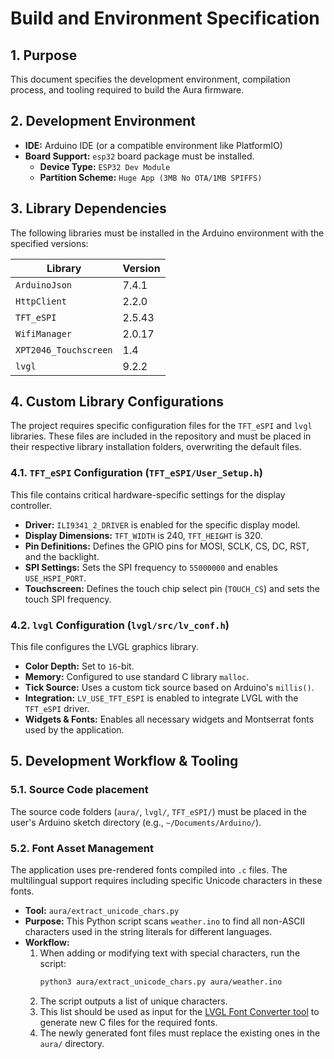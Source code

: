 # Build and Environment Specification

## 1. Purpose

This document specifies the development environment, compilation process, and tooling required to build the Aura firmware.

## 2. Development Environment

-   **IDE:** Arduino IDE (or a compatible environment like PlatformIO)
-   **Board Support:** `esp32` board package must be installed.
    -   **Device Type:** `ESP32 Dev Module`
    -   **Partition Scheme:** `Huge App (3MB No OTA/1MB SPIFFS)`

## 3. Library Dependencies

The following libraries must be installed in the Arduino environment with the specified versions:

| Library               | Version      |
| --------------------- | ------------ |
| `ArduinoJson`         | 7.4.1        |
| `HttpClient`          | 2.2.0        |
| `TFT_eSPI`            | 2.5.43       |
| `WifiManager`         | 2.0.17       |
| `XPT2046_Touchscreen` | 1.4          |
| `lvgl`                | 9.2.2        |

## 4. Custom Library Configurations

The project requires specific configuration files for the `TFT_eSPI` and `lvgl` libraries. These files are included in the repository and must be placed in their respective library installation folders, overwriting the default files.

### 4.1. `TFT_eSPI` Configuration (`TFT_eSPI/User_Setup.h`)

This file contains critical hardware-specific settings for the display controller.

-   **Driver:** `ILI9341_2_DRIVER` is enabled for the specific display model.
-   **Display Dimensions:** `TFT_WIDTH` is 240, `TFT_HEIGHT` is 320.
-   **Pin Definitions:** Defines the GPIO pins for MOSI, SCLK, CS, DC, RST, and the backlight.
-   **SPI Settings:** Sets the SPI frequency to `55000000` and enables `USE_HSPI_PORT`.
-   **Touchscreen:** Defines the touch chip select pin (`TOUCH_CS`) and sets the touch SPI frequency.

### 4.2. `lvgl` Configuration (`lvgl/src/lv_conf.h`)

This file configures the LVGL graphics library.

-   **Color Depth:** Set to `16`-bit.
-   **Memory:** Configured to use standard C library `malloc`.
-   **Tick Source:** Uses a custom tick source based on Arduino's `millis()`.
-   **Integration:** `LV_USE_TFT_ESPI` is enabled to integrate LVGL with the `TFT_eSPI` driver.
-   **Widgets & Fonts:** Enables all necessary widgets and Montserrat fonts used by the application.

## 5. Development Workflow & Tooling

### 5.1. Source Code placement

The source code folders (`aura/`, `lvgl/`, `TFT_eSPI/`) must be placed in the user's Arduino sketch directory (e.g., `~/Documents/Arduino/`).

### 5.2. Font Asset Management

The application uses pre-rendered fonts compiled into `.c` files. The multilingual support requires including specific Unicode characters in these fonts.

-   **Tool:** `aura/extract_unicode_chars.py`
-   **Purpose:** This Python script scans `weather.ino` to find all non-ASCII characters used in the string literals for different languages.
-   **Workflow:**
    1.  When adding or modifying text with special characters, run the script:
        ```bash
        python3 aura/extract_unicode_chars.py aura/weather.ino
        ```
    2.  The script outputs a list of unique characters.
    3.  This list should be used as input for the [LVGL Font Converter tool](https://lvgl.io/tools/fontconverter) to generate new C files for the required fonts.
    4.  The newly generated font files must replace the existing ones in the `aura/` directory. 